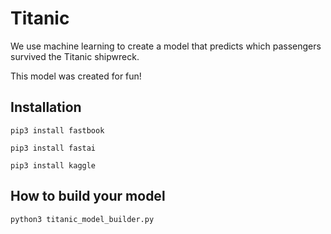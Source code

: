 # Titanic

We use machine learning to create a model that predicts which passengers survived the Titanic shipwreck.

This model was created for fun!

## Installation

```shell
pip3 install fastbook

pip3 install fastai

pip3 install kaggle
```

## How to build your model

```shell
python3 titanic_model_builder.py
```